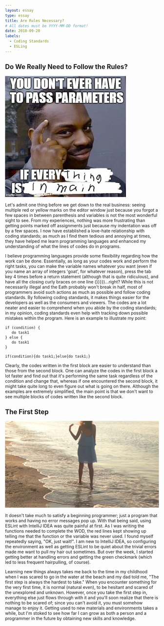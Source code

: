 ```yaml
---
layout: essay
type: essay
title: Are Rules Necessary?
# All dates must be YYYY-MM-DD format!
date: 2018-09-20
labels:
  - Coding Standards
  - ESLing
---
```


## Do We Really Need to Follow the Rules?

<img class="ui medium right floated rounded image" src="../images/coding.jpg">

  Let's admit one thing before we get down to the real business: seeing multiple red or yellow marks on the editor window just because you forgot a few spaces in between parenthesis and variables is not the most wonderful sight to see. From my experiences, nothing was more frustrating than getting points marked off assignments just because my indentation was off by a few spaces. I now have established a love-hate relationship with coding standards; as much as I find them tedious and annoying at times, they have helped me learn programming languages and enhanced my understanding of what the lines of codes do in programs. 

  I believe programming languages provide some flexibility regarding how the work can be done. Essentially, as long as your codes work and perform the right tasks, you can make the variable names whatever you want (even if you name an array of integers 'goat', for whatever reason), press the tab key 4 times before a return statement (although that is quite ridiculous), and have all the closing curly braces on one line (}}}})...right?
 While this is not necessarily illegal and the Eath probably won't break in half, most of programmers avoid such actions as much as possible and follow coding standards. By following coding standards, it makes things easier for the developers as well as the consumers and viewers. The codes are a lot neater and easier to comprehend when you abide by the coding standards; in my opinion, coding standards even help with tracking down possible mistakes within the program. Here is an example to illustrate my point:
 
 
 ```
 if (condition) {
    do task1
} else {
    do task1
}
```

```
if(condition){do task1;}else{do task1;}
```

Clearly, the codes written in the first block are easier to understand than those from the second block. One can analyze the codes in the first block a lot faster and find out that it's performing the same task regardless of the condition and change that, whereas if one encountered the second block, it might take quite long to even figure out what is going on there. Although the examples are extremely simplified, the main point is that we don't want to see multiple blocks of codes written like the second block.

## The First Step

<img class="ui medium right floated rounded image" src="../images/sea.png">

  It doesn't take much to satisfy a beginning programmer; just a program that works and having no error messages pop up. With that being said, using ESLint with IntelliJ IDEA was quite painful at first. As I was writing the functions needed to complete the WOD, the red lines kept showing up telling me that the function or the variable was never used. I found myself repeatedly saying, "OK, just wait!". I am new to IntelliJ IDEA, so configuring the environment as well as getting ESLint to be quiet about the trivial errors made me want to pull my hair out sometimes. But over the week, I started getting better at handling errors and getting the green checkmark (which led to less frequent hairpulling, of course). 
  
 Learning new things always takes me back to the time in my childhood when I was scared to go in the water at the beach and my dad told me, "The first step is always the hardest to take." When you encounter something for the very first time, it is normal (natural even), to be hesitant and scared of the unexplored and unknown. However, once you take the first step in, everything else just flows through with it and you'll soon realize that there is nothing to be scared of; since you can't avoid it, you must somehow manage to enjoy it. Getting used to new materials and environments takes a while, but I'm stoked to see how far I can grow as both a person and a programmer in the future by obtaining new skills and knowledge. 
